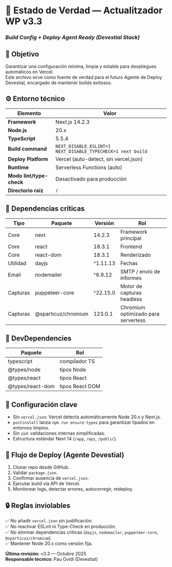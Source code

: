 # 🧠 Estado de Verdad — Actualitzador WP v3.3  
### *Build Config + Deploy Agent Ready (Devestial Stack)*

## 🎯 Objetivo  
Garantizar una configuración mínima, limpia y estable para despliegues automáticos en Vercel.  
Este archivo sirve como fuente de verdad para el futuro Agente de Deploy Devestial, encargado de mantener builds exitosos.

## ⚙️ Entorno técnico

| Elemento | Valor |
|-----------|--------|
| **Framework** | Next.js 14.2.3 |
| **Node.js** | 20.x |
| **TypeScript** | 5.5.4 |
| **Build command** | `NEXT_DISABLE_ESLINT=1 NEXT_DISABLE_TYPECHECK=1 next build` |
| **Deploy Platform** | Vercel (auto-detect, sin vercel.json) |
| **Runtime** | Serverless Functions (auto) |
| **Modo lint/type-check** | Desactivado para producción |
| **Directorio raíz** | `/` |

## 🧱 Dependencias críticas

| Tipo | Paquete | Versión | Rol |
|------|----------|----------|-----|
| Core | next | 14.2.3 | Framework principal |
| Core | react | 18.3.1 | Frontend |
| Core | react-dom | 18.3.1 | Renderizado |
| Utilidad | dayjs | ^1.11.13 | Fechas |
| Email | nodemailer | ^6.9.12 | SMTP / envío de informes |
| Capturas | puppeteer-core | ^22.15.0 | Motor de capturas headless |
| Capturas | @sparticuz/chromium | 123.0.1 | Chromium optimizado para serverless |

## 🧩 DevDependencies
| Paquete | Rol |
|----------|-----|
| typescript | compilador TS |
| @types/node | tipos Node |
| @types/react | tipos React |
| @types/react-dom | tipos React DOM |

## 🧰 Configuración clave
- Sin `vercel.json`: Vercel detecta automáticamente Node 20.x y Next.js.  
- `postinstall` lanza `npm run ensure-types` para garantizar tipados en entornos limpios.
- Sin `zod`: validaciones internas simplificadas.  
- Estructura estándar Next 14 (`/app`, `/api`, `/public`).

## 🚀 Flujo de Deploy (Agente Devestial)
1. Clonar repo desde GitHub.  
2. Validar `package.json`.  
3. Confirmar ausencia de `vercel.json`.  
4. Ejecutar build vía API de Vercel.  
5. Monitorear logs, detectar errores, autocorregir, redeploy.

## 🔒 Reglas inviolables
✅ No añadir `vercel.json` sin justificación.  
✅ No reactivar ESLint ni Type-Check en producción.  
✅ No eliminar dependencias críticas (`dayjs`, `nodemailer`, `puppeteer-core`, `@sparticuz/chromium`).  
✅ Mantener Node 20.x como versión fija.  

**Última revisión:** v3.3 — Octubre 2025  
**Responsable técnico:** Pau Ovidi (Devestial)

